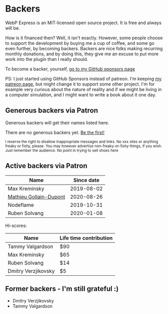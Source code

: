 
# Backers

WebP Express is an MIT-licensed open source project. It is free and always will be.

How is it financed then? Well, it isn't exactly. However, some people choose to support the development by buying me a cup of coffee, and some go even further, by becoming backers. Backers are nice folks making recurring monthly donations, and by doing this, they give me an excuse to put more work into the plugin than I really should.

To become a backer, yourself, [go to my GitHub sponsors page](https://github.com/sponsors/rosell-dk)

PS: I just started using GitHub Sponsors instead of patreon. I'm keeping [my patreon page]((https://www.patreon.com/rosell)), but might change it to support some other project. I'm for example very curious about the nature of reality and if we might be living in a computer simulation, and I might want to write a book about it one day.

## Generous backers via Patron

Generous backers will get their names listed here.

There are no generous backers yet. [Be the first!](https://www.patreon.com/rosell)

<sub>
I reserve the right to disallow inappropriate messages and links. No xxx sites or anything freaky or fishy, please. You may however advertise non-freaky-or-fishy things, if you wish. Just remember the audience. No point in trying to sell shoes here</sub>


## Active backers via Patron

| Name                   | Since date     |
| ---------------------- | -------------- |
| Max Kreminsky          | 2019-08-02     |
| [Mathieu Gollain-Dupont](https://www.linkedin.com/in/mathieu-gollain-dupont-9938a4a/) | 2020-08-26     |
| Nodeflame              | 2019-10-31     |
| Ruben Solvang          | 2020-01-08     |


Hi-scores:

| Name                     | Life time contribution   |
| ------------------------ | ------------------------ |
| Tammy Valgardson         | $90                      |        
| Max Kreminsky            | $65                      |        
| Ruben Solvang            | $14                      |        
| Dmitry Verzjikovsky      | $5                       |        

## Former backers - I'm still grateful :)
- Dmitry Verzjikovsky
- Tammy Valgardson
